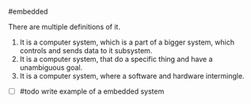 #embedded 

There are multiple definitions of it.
1. It is a computer system, which is a part of a bigger system, which controls and sends data to it subsystem.
2. It is a computer system, that do a specific thing and have a unambiguous goal.
3. It is a computer system, where a software and hardware intermingle.
- [ ] #todo write example of a embedded system

